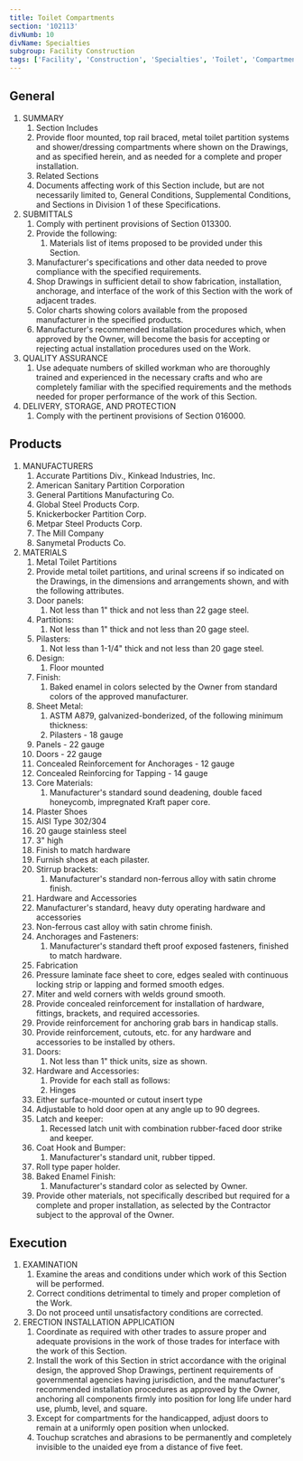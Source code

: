 ```yaml
---
title: Toilet Compartments
section: '102113'
divNumb: 10
divName: Specialties
subgroup: Facility Construction
tags: ['Facility', 'Construction', 'Specialties', 'Toilet', 'Compartments']
---
```


## General

1. SUMMARY
   1. Section Includes
   1. Provide floor mounted, top rail braced, metal toilet partition systems and shower/dressing compartments where shown on the Drawings, and as specified herein, and as needed for a complete and proper installation.
   1. Related Sections
   1. Documents affecting work of this Section include, but are not necessarily limited to, General Conditions, Supplemental Conditions, and Sections in Division 1 of these Specifications.
2. SUBMITTALS
   1. Comply with pertinent provisions of Section 013300.
   1. Provide the following:
      1. Materials list of items proposed to be provided under this Section.
   1. Manufacturer's specifications and other data needed to prove compliance with the specified requirements.
   1. Shop Drawings in sufficient detail to show fabrication, installation, anchorage, and interface of the work of this Section with the work of adjacent trades.
   1. Color charts showing colors available from the proposed manufacturer in the specified products.
   1. Manufacturer's recommended installation procedures which, when approved by the Owner, will become the basis for accepting or rejecting actual installation procedures used on the Work.
3. QUALITY ASSURANCE
   1. Use adequate numbers of skilled workman who are thoroughly trained and experienced in the necessary crafts and who are completely familiar with the specified requirements and the methods needed for proper performance of the work of this Section.
4. DELIVERY, STORAGE, AND PROTECTION
   1. Comply with the pertinent provisions of Section 016000.

## Products

1. MANUFACTURERS
   1. Accurate Partitions Div., Kinkead Industries, Inc.
   1. American Sanitary Partition Corporation
   1. General Partitions Manufacturing Co.
   1. Global Steel Products Corp.
   1. Knickerbocker Partition Corp.
   1. Metpar Steel Products Corp.
   1. The Mill Company
   1. Sanymetal Products Co.
2. MATERIALS
   1. Metal Toilet Partitions
   1. Provide metal toilet partitions, and urinal screens if so indicated on the Drawings, in the dimensions and arrangements shown, and with the following attributes.
   1. Door panels:
      1. Not less than 1" thick and not less than 22 gage steel.
   1. Partitions:
      1. Not less than 1" thick and not less than 20 gage steel.
   1. Pilasters:
      1. Not less than 1-1/4" thick and not less than 20 gage steel.
   1. Design:
      1. Floor mounted
   1. Finish:
      1. Baked enamel in colors selected by the Owner from standard colors of the approved manufacturer.
   1. Sheet Metal:
      1. ASTM A879, galvanized-bonderized, of the following minimum thickness:
      1. Pilasters - 18 gauge
   1. Panels - 22 gauge
   1. Doors - 22 gauge
   1. Concealed Reinforcement for Anchorages - 12 gauge
   1. Concealed Reinforcing for Tapping - 14 gauge
   1. Core Materials:
      1. Manufacturer's standard sound deadening, double faced honeycomb, impregnated Kraft paper core.
   1. Plaster Shoes
   1. AISI Type 302/304
   1. 20 gauge stainless steel
   1. 3" high
   1. Finish to match hardware
   1. Furnish shoes at each pilaster.
   1. Stirrup brackets:
      1. Manufacturer's standard non-ferrous alloy with satin chrome finish.
   1. Hardware and Accessories
   1. Manufacturer's standard, heavy duty operating hardware and accessories
   1. Non-ferrous cast alloy with satin chrome finish.
   1. Anchorages and Fasteners:
      1. Manufacturer's standard theft proof exposed fasteners, finished to match hardware.
   1. Fabrication
   1. Pressure laminate face sheet to core, edges sealed with continuous locking strip or lapping and formed smooth edges.
   1. Miter and weld corners with welds ground smooth.
   1. Provide concealed reinforcement for installation of hardware, fittings, brackets, and required accessories.
   1. Provide reinforcement for anchoring grab bars in handicap stalls.
   1. Provide reinforcement, cutouts, etc. for any hardware and accessories to be installed by others.
   1. Doors:
      1. Not less than 1" thick units, size as shown.
   1. Hardware and Accessories:
      1. Provide for each stall as follows:
      1. Hinges
   1. Either surface-mounted or cutout insert type
   1. Adjustable to hold door open at any angle up to 90 degrees.
   1. Latch and keeper:
      1. Recessed latch unit with combination rubber-faced door strike and keeper.
   1. Coat Hook and Bumper:
      1. Manufacturer's standard unit, rubber tipped.
   1. Roll type paper holder.
   1. Baked Enamel Finish:
      1. Manufacturer's standard color as selected by Owner.
   1. Provide other materials, not specifically described but required for a complete and proper installation, as selected by the Contractor subject to the approval of the Owner.

## Execution

1. EXAMINATION
   1. Examine the areas and conditions under which work of this Section will be performed.
   1. Correct conditions detrimental to timely and proper completion of the Work.
   1. Do not proceed until unsatisfactory conditions are corrected.
2. ERECTION INSTALLATION APPLICATION
   1. Coordinate as required with other trades to assure proper and adequate provisions in the work of those trades for interface with the work of this Section.
   1. Install the work of this Section in strict accordance with the original design, the approved Shop Drawings, pertinent requirements of governmental agencies having jurisdiction, and the manufacturer's recommended installation procedures as approved by the Owner, anchoring all components firmly into position for long life under hard use, plumb, level, and square.
   1. Except for compartments for the handicapped, adjust doors to remain at a uniformly open position when unlocked.
   1. Touchup scratches and abrasions to be permanently and completely invisible to the unaided eye from a distance of five feet.
